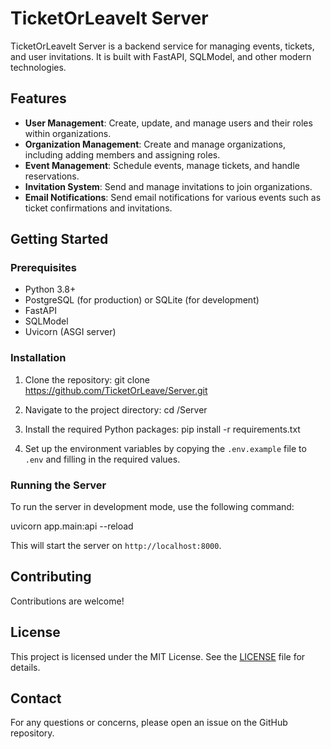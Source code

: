 # TicketOrLeaveIt Server

TicketOrLeaveIt Server is a backend service for managing events, tickets, and user invitations. It is built with FastAPI, SQLModel, and other modern technologies.

## Features

- **User Management**: Create, update, and manage users and their roles within organizations.
- **Organization Management**: Create and manage organizations, including adding members and assigning roles.
- **Event Management**: Schedule events, manage tickets, and handle reservations.
- **Invitation System**: Send and manage invitations to join organizations.
- **Email Notifications**: Send email notifications for various events such as ticket confirmations and invitations.

## Getting Started

### Prerequisites

- Python 3.8+
- PostgreSQL (for production) or SQLite (for development)
- FastAPI
- SQLModel
- Uvicorn (ASGI server)

### Installation

1. Clone the repository:
   git clone https://github.com/TicketOrLeave/Server.git

2. Navigate to the project directory:
   cd /Server

3. Install the required Python packages:
   pip install -r requirements.txt

4. Set up the environment variables by copying the `.env.example` file to `.env` and filling in the required values.

### Running the Server

To run the server in development mode, use the following command:

uvicorn app.main:api --reload

This will start the server on `http://localhost:8000`.

## Contributing

Contributions are welcome!

## License

This project is licensed under the MIT License. See the [LICENSE](LICENSE) file for details.

## Contact

For any questions or concerns, please open an issue on the GitHub repository.
